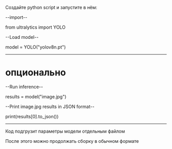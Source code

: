 Создайте python script и запустите в нём:


--import--

from ultralytics import YOLO

--Load model--

model = YOLO("yolov8n.pt")

---

# опционально
--Run inference--

results = model("image.jpg")

--Print image.jpg results in JSON format--

print(results[0].to_json())

---

Код подгрузит параметры модели отдельным файлом

После этого можно продолжать сборку в обычном формате
